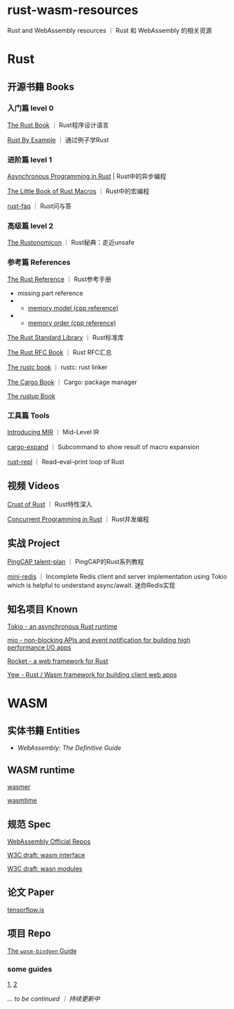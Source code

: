 # rust-wasm-resources
Rust and WebAssembly resources ｜ Rust 和 WebAssembly 的相关资源

# Rust

## 开源书籍 Books

### 入门篇 level 0
[The Rust Book](https://doc.rust-lang.org/book/) ｜ Rust程序设计语言

[Rust By Example](https://doc.rust-lang.org/rust-by-example/) ｜ 通过例子学Rust

### 进阶篇 level 1
[Asynchronous Programming in Rust](https://rust-lang.github.io/async-book) | Rust中的异步编程

[The Little Book of Rust Macros](https://danielkeep.github.io/tlborm/book/index.html) ｜ Rust中的宏编程

[rust-faq](https://github.com/dtolnay/rust-faq) ｜ Rust问与答

### 高级篇 level 2
[The Rustonomicon](https://doc.rust-lang.org/nomicon/) ｜ Rust秘典：走近unsafe

### 参考篇 References
[The Rust Reference](https://doc.rust-lang.org/reference/introduction.html) ｜ Rust参考手册

- missing part reference
- - [memory model (cpp reference)](https://en.cppreference.com/w/cpp/language/memory_model)
- - [memory order (cpp reference)](https://en.cppreference.com/w/c/atomic/memory_order)

[The Rust Standard Library](https://doc.rust-lang.org/std/) ｜ Rust标准库

[The Rust RFC Book](https://rust-lang.github.io/rfcs/introduction.html) ｜ Rust RFC汇总

[The rustc book](https://doc.bccnsoft.com/docs/rust-1.36.0-docs-html/rustc/print.html#what-is-rustc) ｜ rustc: rust linker

[The Cargo Book](https://doc.rust-lang.org/cargo/) ｜ Cargo: package manager

[The rustup Book](https://rust-lang.github.io/rustup/)

### 工具篇 Tools
[Introducing MIR](https://blog.rust-lang.org/2016/04/19/MIR.html) ｜ Mid-Level IR

[cargo-expand](https://github.com/dtolnay/cargo-expand) ｜ Subcommand to show result of macro expansion

[rust-repl](https://replit.com/new/rust) ｜ Read–eval–print loop of Rust


## 视频 Videos
[Crust of Rust](https://www.youtube.com/watch?v=rAl-9HwD858&list=PLqbS7AVVErFiWDOAVrPt7aYmnuuOLYvOa) ｜ Rust特性深入

[Concurrent Programming in Rust](https://www.youtube.com/playlist?list=PL5aMzERQ_OZ9j40DJNlsem2qAGoFbfwb4) ｜ Rust并发编程

## 实战 Project
[PingCAP talent-plan](https://github.com/pingcap/talent-plan) ｜ PingCAP的Rust系列教程

[mini-redis](https://github.com/tokio-rs/mini-redis) ｜ Incomplete Redis client and server implementation using Tokio which is helpful to understand async/await. 迷你Redis实现

## 知名项目 Known
[Tokio - an asynchronous Rust runtime](https://github.com/tokio-rs/tokio)

[mio - non-blocking APIs and event notification for building high performance I/O apps](https://github.com/tokio-rs/mio)

[Rocket - a web framework for Rust](https://github.com/SergioBenitez/Rocket/tree/v0.5-rc)

[Yew - Rust / Wasm framework for building client web apps](https://github.com/yewstack/yew)

# WASM

## 实体书籍 Entities
- *WebAssembly: The Definitive Guide*

## WASM runtime
[wasmer](https://github.com/wasmerio/wasmer)

[wasmtime](https://github.com/bytecodealliance/wasmtime)

## 规范 Spec
[WebAssembly Official Repos](https://github.com/WebAssembly)

[W3C draft: wasm interface](https://webassembly.github.io/spec/js-api/)

[W3C draft: wasn modules](https://webassembly.github.io/esm-integration/js-api/index.html#esm-integration)

## 论文 Paper
[tensorflow.js](https://arxiv.org/pdf/1901.05350.pdf)

## 项目 Repo
[The `wasm-bindgen` Guide](https://rustwasm.github.io/wasm-bindgen/introduction.html)

### some guides
[1](https://www.joshfinnie.com/blog/using-webassembly-created-in-rust-for-fast-react-components/), [2](https://www.lirui.tech/post/2022/bf75512a88f1.html)



*... to be continued ｜ 持续更新中*

